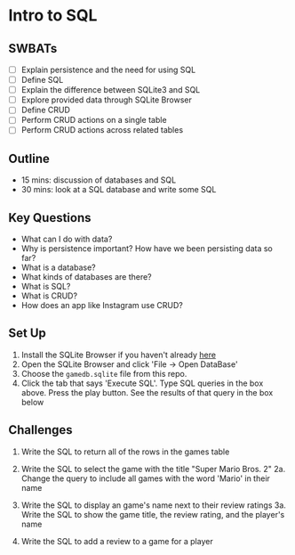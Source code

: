 Intro to SQL
===

## SWBATs

* [ ] Explain persistence and the need for using SQL
* [ ] Define SQL
* [ ] Explain the difference between SQLite3 and SQL
* [ ] Explore provided data through SQLite Browser
* [ ] Define CRUD
* [ ] Perform CRUD actions on a single table
* [ ] Perform CRUD actions across related tables

## Outline
* 15 mins: discussion of databases and SQL
* 30 mins: look at a SQL database and write some SQL

## Key Questions
* What can I do with data?
* Why is persistence important? How have we been persisting data so far?
* What is a database?
* What kinds of databases are there?
* What is SQL?
* What is CRUD?
* How does an app like Instagram use CRUD?

## Set Up 

1. Install the SQLite Browser if you haven't already [here](http://sqlitebrowser.org/)
2. Open the SQLite Browser and click 'File -> Open DataBase'
3. Choose the `gamedb.sqlite` file from this repo. 
4. Click the tab that says 'Execute SQL'. Type SQL queries in the box above. Press the play button. See the results of that query in the box below

## Challenges

1. Write the SQL to return all of the rows in the games table

2. Write the SQL to select the game with the title "Super Mario Bros. 2"
  2a. Change the query to include all games with the word 'Mario' in their name

3. Write the SQL to display an game's name next to their review ratings
 3a. Write the SQL to show the game title, the review rating, and the player's name

4. Write the SQL to add a review to a game for a player
